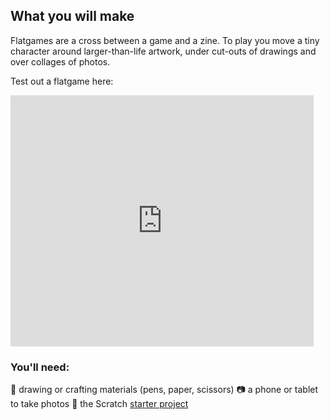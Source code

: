 ## What you will make

Flatgames are a cross between a game and a zine. To play you move a tiny character around larger-than-life artwork, under cut-outs of drawings and over collages of photos. 

Test out a flatgame here:
<div class="scratch-preview">
 <iframe allowtransparency="true" width="485" height="402" src="https://scratch.mit.edu/projects/1196985085/embed?autostart=false" frameborder="0"></iframe>
</div>

### You'll need:
🎨 drawing or crafting materials (pens, paper, scissors)
📷 a phone or tablet to take photos
👾 the Scratch [starter project](link)